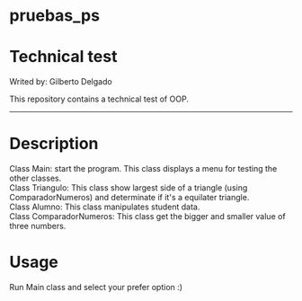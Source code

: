 # pruebas_ps
# Technical test
Writed by: Gilberto Delgado

This repository contains a technical test of OOP.

--------
# Description
Class Main: start the program. This class displays a menu for testing the other classes.<br>
Class Triangulo: This class show largest side of a triangle (using ComparadorNumeros) and determinate if it's a equilater triangle.<br>
Class Alumno: This class manipulates student data.<br>
Class ComparadorNumeros: This class get the bigger and smaller value of three numbers.

# Usage
Run Main class and select your prefer option :)